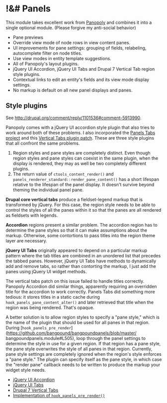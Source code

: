 !&# Panels
==========

This module takes excellent work from [Panopoly](http://drupal.org/project/panopoly) and
combines it into a single optional module. (Please forgive my anti-social behavior)

* Pane previews
* Override view mode of node rows in view content panes.
* UI improvements for pane settings: grouping of fields, relabeling, autocomplete filter
  on node titles.
* Use view modes in entity template suggestions.
* All of Panopoly's layout plugins.
* jQuery UI Accordion, jQuery UI Tabs and Drupal 7 Vertical Tab region style plugins.
* Contextual links to edit an entity's fields and its view mode display settings.
* No markup is default on all new panel displays and panes.

Style plugins
-------------

See <http://drupal.org/comment/reply/1101536#comment-5913990>.

Panopoly comes with a jQuery UI accordion style plugin that also tries to work around both
of these problems. I also incorporated the [Panels Tabs
project](http://drupal.org/project/panels_tabs) and this [Vertical Tabs plugin
patch](http://drupal.org/node/1101536#comment-5789436). These are three style plugins that
all confront the same problems.

1. Region styles and pane styles are completely distinct. Even though region styles
   and pane styles can coexist in the same plugin, when the display is rendered, they may
   as well be two completely different plugins.
2. The return value of `ctools_content_render()` and
   `panels_renderer_standard::render_pane_content()` has a short lifespan relative to the
   lifespan of the panel display. It doesn't survive beyond theming the individual panel
   pane.

**Drupal core vertical tabs** produce a fieldset-legend markup that is transformed by
jQuery. For this case, the region style needs to be able to control the styles of all the
panes within it so that the panes are all rendered as fieldsets with legends.

**Accordion** regions present a similar problem. The accordion region has to determine the
pane styles so that it can make assumptions about the markup. Otherwise, some contortions
to pass titles into the region theme layer are necessary.

**jQuery UI Tabs** originally appeared to depend on a particular markup pattern where the
tab titles are combined in an unordered list that precedes the tabbed panes. However,
jQuery UI Tabs have methods to dynamically add and remove tabs, so rather than contorting
the markup, I just add the panes using jQuery UI widget methods.

The vertical tabs patch on this issue failed to handle titles correctly. Panopoly
Accordion did similar things, apparently requiring an overridden title for the accordion
to work correctly. Panels Tabs did something more tedious: it stores titles in a static
cache during `hook_panels_pane_content_alter()` and later retrieved that title when the
region was being rendered. That's opaque.

A better solution is to allow region styles to specify a "pane style," which is the name
of the plugin that should be used for all panes in that region. During
[`hook_panels_pre_render`](https://github.com/bangpound/bangpoundpanels/blob/master/
bangpoundpanels.module#L505), loop through the panel settings to determine the style in
use for a given region. If that region has a pane style, the pane style overwrites the
style of all panes in that region. Currently, pane style settings are completely ignored
when the region's style enforces a "pane style." The plugin can specify itself as the pane
style, in which case the "render pane" callback needs to be written to produce the markup
your widget style needs.

* [jQuery UI Accordion][1]
* [jQuery UI Tabs][2]
* [Drupal 7 Vertical Tabs][3]
* [Implementation of `hook_panels_pre_render()`][4]

[1]: https://github.com/bangpound/bangpoundpanels/blob/master/plugins/styles/accordion/accordion.inc
[2]: https://github.com/bangpound/bangpoundpanels/blob/master/plugins/styles/tabs/tabs.inc
[3]: https://github.com/bangpound/bangpoundpanels/tree/master/plugins/styles/vertical_tabs
[4]: https://github.com/bangpound/bangpoundpanels/blob/master/bangpoundpanels.module#L505
